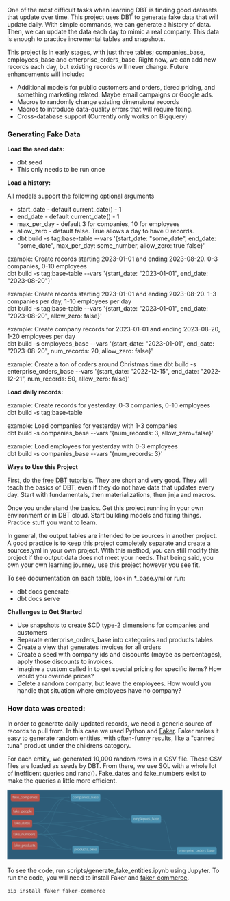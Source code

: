 One of the most difficult tasks when learning DBT is finding good datasets that update over time. This
project uses DBT to generate fake data that will update daily. With simple commands, we can generate a history of data.
Then, we can update the data each day to mimic a real company. This data is enough to practice incremental tables and snapshots.


This project is in early stages, with just three tables; companies_base, employees_base and enterprise_orders_base. 
Right now, we can add new records each day, but existing records will never change. Future enhancements will include: 

- Additional models for public customers and orders, tiered pricing, and something marketing related. Maybe email campaigns or Google ads. 
- Macros to randomly change existing dimensional records
- Macros to introduce data-quality errors that will require fixing. 
- Cross-database support (Currently only works on Bigquery)


### Generating Fake Data 

**Load the seed data:**
- dbt seed
- This only needs to be run once

**Load a history:**

All models support the following optional arguments
- start_date - default current_date() - 1 
- end_date - default current_date() - 1
- max_per_day - default 3 for companies, 10 for employees
- allow_zero - default false. True allows a day to have 0 records.
- dbt build -s tag:base-table --vars '{start_date: "some_date", end_date: "some_date", max_per_day: some_number, allow_zero: true|false}'

example: Create records starting 2023-01-01 and ending 2023-08-20. 0-3 companies, 0-10 employees \
dbt build -s tag:base-table --vars '{start_date: "2023-01-01", end_date: "2023-08-20"}'

example: Create records starting 2023-01-01 and ending 2023-08-20. 1-3 companies per day, 1-10 employees per day \
dbt build -s tag:base-table --vars '{start_date: "2023-01-01", end_date: "2023-08-20", allow_zero: false}'

example: Create company records for 2023-01-01 and ending 2023-08-20, 1-20 employees per day \
dbt build -s employees_base --vars '{start_date: "2023-01-01", end_date: "2023-08-20", num_records: 20, allow_zero: false}'

example: Create a ton of orders around Christmas time
dbt build -s enterprise_orders_base --vars '{start_date: "2022-12-15", end_date: "2022-12-21", num_records: 50, allow_zero: false}'

**Load daily records:**

example: Create records for yesterday. 0-3 companies, 0-10 employees \
dbt build -s tag:base-table

example: Load companies for yesterday with 1-3 companies \
dbt build -s companies_base --vars '{num_records: 3, allow_zero=false}'

example: Load employees for yesterday with 0-3 employees \
dbt build -s companies_base --vars '{num_records: 3}'


**Ways to Use this Project**

First, do the [free DBT tutorials](https://courses.getdbt.com/collections). They are short and very good. They will teach the basics of DBT, even if they do not have data
that updates every day. Start with fundamentals, then materializations, then jinja and macros. 

Once you understand the basics. Get this project running in your own environment or in DBT cloud. Start building models and fixing things. Practice stuff you want to learn. 

In general, the output tables are intended to be sources in another project. A good practice is to keep this project completely
separate and create a sources.yml in your own project. With this method, you can still modify this project if the output data
does not meet your needs. That being said, you own your own learning journey, use this project however you see fit.  

To see documentation on each table, look in *_base.yml or run:
- dbt docs generate
- dbt docs serve

**Challenges to Get Started**
- Use snapshots to create SCD type-2 dimensions for companies and customers
- Separate enterprise_orders_base into categories and products tables
- Create a view that generates invoices for all orders
- Create a seed with company ids and discounts (maybe as percentages), apply those discounts to invoices. 
- Imagine a custom called in to get special pricing for specific items? How would you override prices?
- Delete a random company, but leave the employees. How would you handle that situation where employees have no company? 


### How data was created:

In order to generate daily-updated records, we need a generic source of records to pull from. 
In this case we used Python and [Faker](https://faker.readthedocs.io/en/master/). Faker makes
it easy to generate random entities, with often-funny results, like a "canned tuna" product under
the childrens category. 

For each entity, we generated 10,000 random rows in a CSV file. These CSV
files are loaded as seeds by DBT. From there, we use SQL with a whole lot of inefficent queries
and rand(). Fake_dates and fake_numbers exist to make the queries a little more efficient.  



![DBT DAG with seeds](resources/dag_with_seeds.png)

To see the code, run scripts/generate_fake_entities.ipynb using Jupyter. To run the code, you will need to install Faker and [faker-commerce](https://github.com/nicobritos/python-faker-commerce). 

```
pip install faker faker-commerce
```

